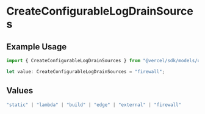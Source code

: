 # CreateConfigurableLogDrainSources

## Example Usage

```typescript
import { CreateConfigurableLogDrainSources } from "@vercel/sdk/models/operations/createconfigurablelogdrain.js";

let value: CreateConfigurableLogDrainSources = "firewall";
```

## Values

```typescript
"static" | "lambda" | "build" | "edge" | "external" | "firewall"
```